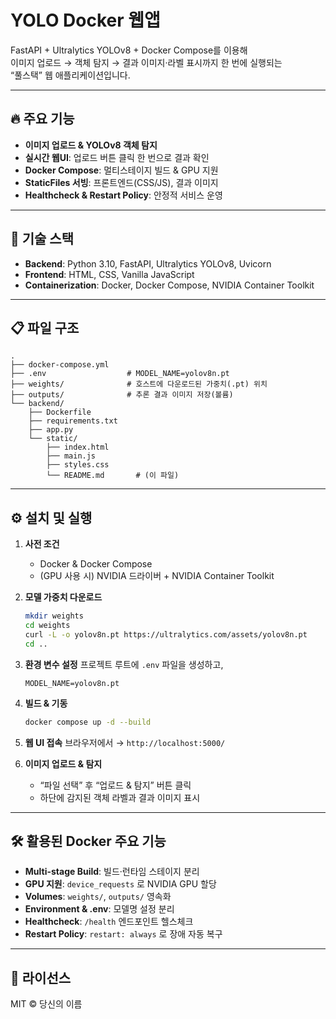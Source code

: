 # YOLO Docker 웹앱

FastAPI + Ultralytics YOLOv8 + Docker Compose를 이용해  
이미지 업로드 → 객체 탐지 → 결과 이미지·라벨 표시까지 한 번에 실행되는  
“풀스택” 웹 애플리케이션입니다.

---

## 🔥 주요 기능

- **이미지 업로드 & YOLOv8 객체 탐지**
- **실시간 웹UI**: 업로드 버튼 클릭 한 번으로 결과 확인
- **Docker Compose**: 멀티스테이지 빌드 & GPU 지원
- **StaticFiles 서빙**: 프론트엔드(CSS/JS), 결과 이미지
- **Healthcheck & Restart Policy**: 안정적 서비스 운영

---

## 🚀 기술 스택

- **Backend**: Python 3.10, FastAPI, Ultralytics YOLOv8, Uvicorn
- **Frontend**: HTML, CSS, Vanilla JavaScript
- **Containerization**: Docker, Docker Compose, NVIDIA Container Toolkit

---

## 📋 파일 구조

```
.
├── docker-compose.yml
├── .env                  # MODEL_NAME=yolov8n.pt
├── weights/              # 호스트에 다운로드된 가중치(.pt) 위치
├── outputs/              # 추론 결과 이미지 저장(볼륨)
└── backend/
    ├── Dockerfile
    ├── requirements.txt
    ├── app.py
    └── static/
        ├── index.html
        ├── main.js
        ├── styles.css
        └── README.md       # (이 파일)
```

---

## ⚙️ 설치 및 실행

1. **사전 조건**
   - Docker & Docker Compose
   - (GPU 사용 시) NVIDIA 드라이버 + NVIDIA Container Toolkit

2. **모델 가중치 다운로드**
   ```bash
   mkdir weights
   cd weights
   curl -L -o yolov8n.pt https://ultralytics.com/assets/yolov8n.pt
   cd ..
   ```

3. **환경 변수 설정**
   프로젝트 루트에 `.env` 파일을 생성하고,
   ```env
   MODEL_NAME=yolov8n.pt
   ```

4. **빌드 & 기동**
   ```bash
   docker compose up -d --build
   ```

5. **웹 UI 접속**
   브라우저에서 → `http://localhost:5000/`

6. **이미지 업로드 & 탐지**
   - “파일 선택” 후 “업로드 & 탐지” 버튼 클릭
   - 하단에 감지된 객체 라벨과 결과 이미지 표시

---

## 🛠️ 활용된 Docker 주요 기능

- **Multi-stage Build**: 빌드·런타임 스테이지 분리
- **GPU 지원**: `device_requests` 로 NVIDIA GPU 할당
- **Volumes**: `weights/`, `outputs/` 영속화
- **Environment & .env**: 모델명 설정 분리
- **Healthcheck**: `/health` 엔드포인트 헬스체크
- **Restart Policy**: `restart: always` 로 장애 자동 복구

---

## 📖 라이선스

MIT © 당신의 이름

